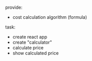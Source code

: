 provide:
- cost calculation algorithm (formula)

task: 
- create react app
- create "calculator"
- calculate price
- show calculated price
